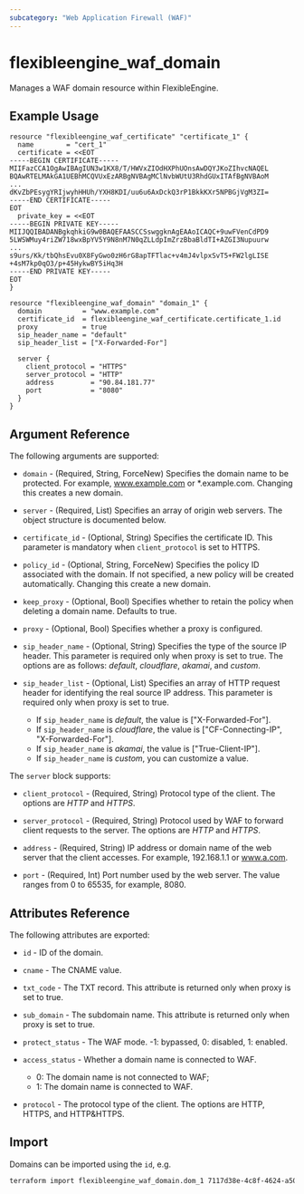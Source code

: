 ```yaml
---
subcategory: "Web Application Firewall (WAF)"
---
```


# flexibleengine_waf_domain

Manages a WAF domain resource within FlexibleEngine.

## Example Usage

```hcl
resource "flexibleengine_waf_certificate" "certificate_1" {
  name        = "cert_1"
  certificate = <<EOT
-----BEGIN CERTIFICATE-----
MIIFazCCA1OgAwIBAgIUN3w1KX8/T/HWVxZIOdHXPhUOnsAwDQYJKoZIhvcNAQEL
BQAwRTELMAkGA1UEBhMCQVUxEzARBgNVBAgMClNvbWUtU3RhdGUxITAfBgNVBAoM
...
dKvZbPEsygYRIjwyhHHUh/YXH8KDI/uu6u6AxDckQ3rP1BkkKXr5NPBGjVgM3ZI=
-----END CERTIFICATE-----
EOT
  private_key = <<EOT
-----BEGIN PRIVATE KEY-----
MIIJQQIBADANBgkqhkiG9w0BAQEFAASCCSswggknAgEAAoICAQC+9uwFVenCdPD9
5LWSWMuy4riZW718wxBpYV5Y9N8nM7N0qZLLdpImZrzBbaBldTI+AZGI3Nupuurw
...
s9urs/Kk/tbQhsEvu0X8FyGwo0zH6rG8apTFTlac+v4mJ4vlpxSvT5+FW2lgLISE
+4sM7kp0qO3/p+45HykwBY5iHq3H
-----END PRIVATE KEY-----
EOT
}

resource "flexibleengine_waf_domain" "domain_1" {
  domain          = "www.example.com"
  certificate_id  = flexibleengine_waf_certificate.certificate_1.id
  proxy           = true
  sip_header_name = "default"
  sip_header_list = ["X-Forwarded-For"]

  server {
    client_protocol = "HTTPS"
    server_protocol = "HTTP"
    address         = "90.84.181.77"
    port            = "8080"
  }
}
```

## Argument Reference

The following arguments are supported:

* `domain` - (Required, String, ForceNew) Specifies the domain name to be protected. For example, www.example.com or *.example.com.
  Changing this creates a new domain.

* `server` - (Required, List) Specifies an array of origin web servers. The object structure is documented below.

* `certificate_id` - (Optional, String) Specifies the certificate ID.
  This parameter is mandatory when `client_protocol` is set to HTTPS.

* `policy_id` - (Optional, String, ForceNew) Specifies the policy ID associated with the domain.
  If not specified, a new policy will be created automatically. Changing this create a new domain.

* `keep_proxy` - (Optional, Bool) Specifies whether to retain the policy when deleting a domain name. Defaults to true.

* `proxy` - (Optional, Bool) Specifies whether a proxy is configured.

* `sip_header_name` - (Optional, String) Specifies the type of the source IP header.
  This parameter is required only when proxy is set to true. The options are as follows:
  *default*, *cloudflare*, *akamai*, and *custom*.

* `sip_header_list` - (Optional, List) Specifies an array of HTTP request header for identifying the real source IP address.
  This parameter is required only when proxy is set to true.
  + If `sip_header_name` is *default*, the value is ["X-Forwarded-For"].
  + If `sip_header_name` is *cloudflare*, the value is ["CF-Connecting-IP", "X-Forwarded-For"].
  + If `sip_header_name` is *akamai*, the value is ["True-Client-IP"].
  + If `sip_header_name` is *custom*, you can customize a value.

The `server` block supports:

* `client_protocol` - (Required, String) Protocol type of the client. The options are *HTTP* and *HTTPS*.

* `server_protocol` - (Required, String) Protocol used by WAF to forward client requests to the server.
  The options are *HTTP* and *HTTPS*.

* `address` - (Required, String) IP address or domain name of the web server that the client accesses.
  For example, 192.168.1.1 or www.a.com.

* `port` - (Required, Int) Port number used by the web server. The value ranges from 0 to 65535, for example, 8080.

## Attributes Reference

The following attributes are exported:

* `id` -  ID of the domain.

* `cname` - The CNAME value.

* `txt_code` - The TXT record. This attribute is returned only when proxy is set to true.

* `sub_domain` - The subdomain name. This attribute is returned only when proxy is set to true.

* `protect_status` - The WAF mode. -1: bypassed, 0: disabled, 1: enabled.

* `access_status` - Whether a domain name is connected to WAF.
  + 0: The domain name is not connected to WAF;
  + 1: The domain name is connected to WAF.

* `protocol` - The protocol type of the client. The options are HTTP, HTTPS, and HTTP&HTTPS.

## Import

Domains can be imported using the `id`, e.g.

```sh
terraform import flexibleengine_waf_domain.dom_1 7117d38e-4c8f-4624-a505-bd96b97d024c
```
